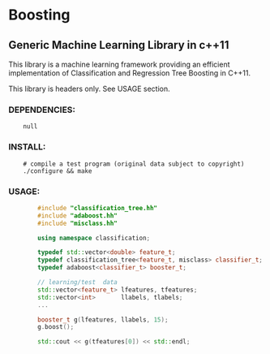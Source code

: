 # Boosting
## Generic Machine Learning Library in c++11

This library is a machine learning framework providing an
efficient implementation of Classification and Regression
Tree Boosting in C++11.

This library is headers only. See USAGE section.

### DEPENDENCIES:
        null

### INSTALL:
        # compile a test program (original data subject to copyright)
        ./configure && make

### USAGE:
```c++
        #include "classification_tree.hh"
        #include "adaboost.hh"
        #include "misclass.hh"

        using namespace classification;

        typedef std::vector<double> feature_t;
        typedef classification_tree<feature_t, misclass> classifier_t;
        typedef adaboost<classifier_t> booster_t;

        // learning/test  data
        std::vector<feature_t> lfeatures, tfeatures;
        std::vector<int>       llabels, tlabels;
        ...

        booster_t g(lfeatures, llabels, 15);
        g.boost();

        std::cout << g(tfeatures[0]) << std::endl;
```